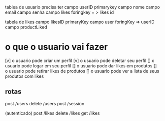 tablea de usuario precisa ter
campo userID primarykey
campo nome
campo email
campo senha
campo likes foringkey = > likes id


tabela de likes
campo likesID primaryKey
campo user foringKey => userID
campo productLiked

# o que o usuario vai fazer
[v] o usuario pode criar um perfil
[v] o usuario pode deletar seu perfil 
[] o usuario pode logar em seu perfil
[] o usuario pode dar likes em produtos
[] o usuario pode retirar likes de produtos
[] o usuario pode ver a lista de seus produtos com likes

## rotas
post /users
delete /users 
post /session

(autenticado)
post /likes
delete /likes
get /likes

